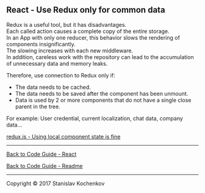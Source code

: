 ## React - Use Redux only for common data

Redux is a useful tool, but it has disadvantages.  
Each called action causes a complete copy of the entire storage.  
In an App with only one reducer, this behavior slows the rendering of components insignificantly.  
The slowing increases with each new middleware.  
In addition, careless work with the repository can lead to the accumulation of unnecessary data and memory leaks.

Therefore, use connection to Redux only if:

* The data needs to be cached.
* The data needs to be saved after the component has been unmount.
* Data is used by 2 or more components that do not have a single close parent in the tree.

For example: User credential, current localization, chat data, company data…

[redux.js - Using local component state is fine](https://redux.js.org/faq/organizing-state#do-i-have-to-put-all-my-state-into-redux-should-i-ever-use-reacts-setstate)

---

[Back to Code Guide - React](https://github.com/UserBug/codeGuide/tree/v2/docs/react)

[Back to Code Guide - Readme](https://github.com/UserBug/codeGuide/tree/v2)

---
Copyright © 2017 Stanislav Kochenkov 